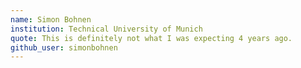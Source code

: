 ```yaml
---
name: Simon Bohnen
institution: Technical University of Munich
quote: This is definitely not what I was expecting 4 years ago.
github_user: simonbohnen
---
```

